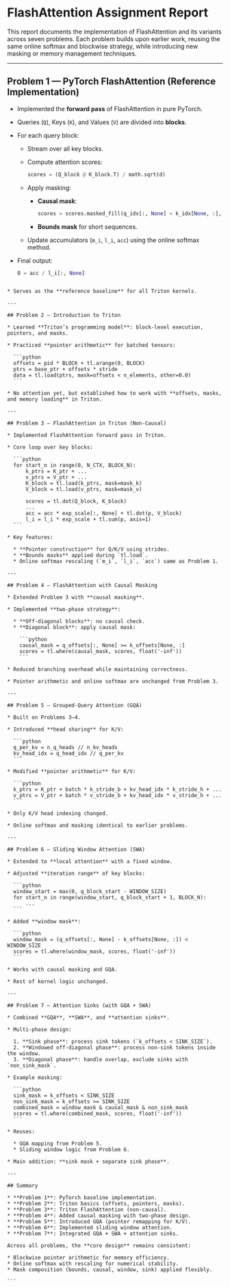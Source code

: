 # FlashAttention Assignment Report

This report documents the implementation of FlashAttention and its variants across seven problems. Each problem builds upon earlier work, reusing the same online softmax and blockwise strategy, while introducing new masking or memory management techniques.

---

## Problem 1 — PyTorch FlashAttention (Reference Implementation)

- Implemented the **forward pass** of FlashAttention in pure PyTorch.  
- Queries (`Q`), Keys (`K`), and Values (`V`) are divided into **blocks**.  
- For each query block:
  - Stream over all key blocks.  
  - Compute attention scores:

    ```python
    scores = (Q_block @ K_block.T) / math.sqrt(d)
    ```

  - Apply masking:
    - **Causal mask**:  
      ```python
      scores = scores.masked_fill(q_idx[:, None] < k_idx[None, :], float('-inf'))
      ```
    - **Bounds mask** for short sequences.  
  - Update accumulators (`m_i`, `l_i`, `acc`) using the online softmax method.  

- Final output:  
  ```python
  O = acc / l_i[:, None]
````

* Serves as the **reference baseline** for all Triton kernels.

---

## Problem 2 — Introduction to Triton

* Learned **Triton’s programming model**: block-level execution, pointers, and masks.

* Practiced **pointer arithmetic** for batched tensors:

  ```python
  offsets = pid * BLOCK + tl.arange(0, BLOCK)
  ptrs = base_ptr + offsets * stride
  data = tl.load(ptrs, mask=offsets < n_elements, other=0.0)
  ```

* No attention yet, but established how to work with **offsets, masks, and memory loading** in Triton.

---

## Problem 3 — FlashAttention in Triton (Non-Causal)

* Implemented FlashAttention forward pass in Triton.

* Core loop over key blocks:

  ```python
  for start_n in range(0, N_CTX, BLOCK_N):
      k_ptrs = K_ptr + ...
      v_ptrs = V_ptr + ...
      K_block = tl.load(k_ptrs, mask=mask_k)
      V_block = tl.load(v_ptrs, mask=mask_v)

      scores = tl.dot(Q_block, K_block)
      ...
      acc = acc * exp_scale[:, None] + tl.dot(p, V_block)
      l_i = l_i * exp_scale + tl.sum(p, axis=1)
  ```

* Key features:

  * **Pointer construction** for Q/K/V using strides.
  * **Bounds masks** applied during `tl.load`.
  * Online softmax rescaling (`m_i`, `l_i`, `acc`) same as Problem 1.

---

## Problem 4 — FlashAttention with Causal Masking

* Extended Problem 3 with **causal masking**.

* Implemented **two-phase strategy**:

  * **Off-diagonal blocks**: no causal check.
  * **Diagonal block**: apply causal mask:

    ```python
    causal_mask = q_offsets[:, None] >= k_offsets[None, :]
    scores = tl.where(causal_mask, scores, float('-inf'))
    ```

* Reduced branching overhead while maintaining correctness.

* Pointer arithmetic and online softmax are unchanged from Problem 3.

---

## Problem 5 — Grouped-Query Attention (GQA)

* Built on Problems 3–4.

* Introduced **head sharing** for K/V:

  ```python
  q_per_kv = n_q_heads // n_kv_heads
  kv_head_idx = q_head_idx // q_per_kv
  ```

* Modified **pointer arithmetic** for K/V:

  ```python
  k_ptrs = K_ptr + batch * k_stride_b + kv_head_idx * k_stride_h + ...
  v_ptrs = V_ptr + batch * v_stride_b + kv_head_idx * v_stride_h + ...
  ```

* Only K/V head indexing changed.

* Online softmax and masking identical to earlier problems.

---

## Problem 6 — Sliding Window Attention (SWA)

* Extended to **local attention** with a fixed window.

* Adjusted **iteration range** of key blocks:

  ```python
  window_start = max(0, q_block_start - WINDOW_SIZE)
  for start_n in range(window_start, q_block_start + 1, BLOCK_N):
      ...
  ```

* Added **window mask**:

  ```python
  window_mask = (q_offsets[:, None] - k_offsets[None, :]) < WINDOW_SIZE
  scores = tl.where(window_mask, scores, float('-inf'))
  ```

* Works with causal masking and GQA.

* Rest of kernel logic unchanged.

---

## Problem 7 — Attention Sinks (with GQA + SWA)

* Combined **GQA**, **SWA**, and **attention sinks**.

* Multi-phase design:

  1. **Sink phase**: process sink tokens (`k_offsets < SINK_SIZE`).
  2. **Windowed off-diagonal phase**: process non-sink tokens inside the window.
  3. **Diagonal phase**: handle overlap, exclude sinks with `non_sink_mask`.

* Example masking:

  ```python
  sink_mask = k_offsets < SINK_SIZE
  non_sink_mask = k_offsets >= SINK_SIZE
  combined_mask = window_mask & causal_mask & non_sink_mask
  scores = tl.where(combined_mask, scores, float('-inf'))
  ```

* Reuses:

  * GQA mapping from Problem 5.
  * Sliding window logic from Problem 6.

* Main addition: **sink mask + separate sink phase**.

---

## Summary

* **Problem 1**: PyTorch baseline implementation.
* **Problem 2**: Triton basics (offsets, pointers, masks).
* **Problem 3**: Triton FlashAttention (non-causal).
* **Problem 4**: Added causal masking with two-phase design.
* **Problem 5**: Introduced GQA (pointer remapping for K/V).
* **Problem 6**: Implemented sliding window attention.
* **Problem 7**: Integrated GQA + SWA + attention sinks.

Across all problems, the **core design** remains consistent:

* Blockwise pointer arithmetic for memory efficiency.
* Online softmax with rescaling for numerical stability.
* Mask composition (bounds, causal, window, sink) applied flexibly.

```
